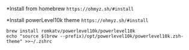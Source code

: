 *Install from homebrew
`https://ohmyz.sh/#install`

*Install powerLevel10k theme
`https://ohmyz.sh/#install`
```
brew install romkatv/powerlevel10k/powerlevel10k
echo "source $(brew --prefix)/opt/powerlevel10k/powerlevel10k.zsh-theme" >>~/.zshrc
```